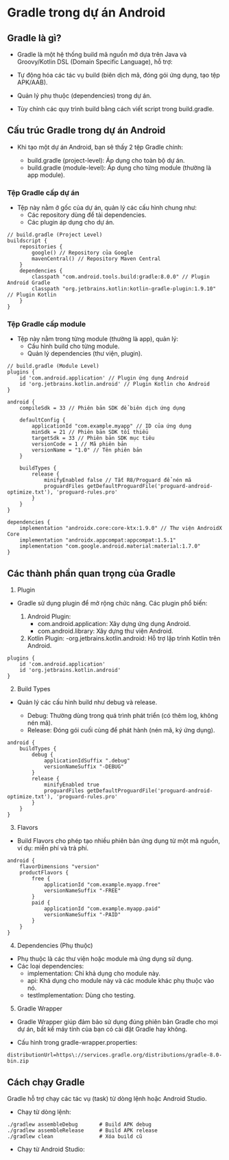 # Gradle trong dự án Android

## Gradle là gì?

- Gradle là một hệ thống build mã nguồn mở dựa trên Java và Groovy/Kotlin DSL (Domain Specific Language), hỗ trợ:

- Tự động hóa các tác vụ build (biên dịch mã, đóng gói ứng dụng, tạo tệp APK/AAB).
- Quản lý phụ thuộc (dependencies) trong dự án.
- Tùy chỉnh các quy trình build bằng cách viết script trong build.gradle.

## Cấu trúc Gradle trong dự án Android

- Khi tạo một dự án Android, bạn sẽ thấy 2 tệp Gradle chính:

  - build.gradle (project-level): Áp dụng cho toàn bộ dự án.
  - build.gradle (module-level): Áp dụng cho từng module (thường là app module).

### Tệp Gradle cấp dự án

- Tệp này nằm ở gốc của dự án, quản lý các cấu hình chung như:
  - Các repository dùng để tải dependencies.
  - Các plugin áp dụng cho dự án.

```
// build.gradle (Project Level)
buildscript {
    repositories {
        google() // Repository của Google
        mavenCentral() // Repository Maven Central
    }
    dependencies {
        classpath "com.android.tools.build:gradle:8.0.0" // Plugin Android Gradle
        classpath "org.jetbrains.kotlin:kotlin-gradle-plugin:1.9.10" // Plugin Kotlin
    }
}

```

### Tệp Gradle cấp module

- Tệp này nằm trong từng module (thường là app), quản lý:
  - Cấu hình build cho từng module.
  - Quản lý dependencies (thư viện, plugin).

```
// build.gradle (Module Level)
plugins {
    id 'com.android.application' // Plugin ứng dụng Android
    id 'org.jetbrains.kotlin.android' // Plugin Kotlin cho Android
}

android {
    compileSdk = 33 // Phiên bản SDK để biên dịch ứng dụng

    defaultConfig {
        applicationId "com.example.myapp" // ID của ứng dụng
        minSdk = 21 // Phiên bản SDK tối thiểu
        targetSdk = 33 // Phiên bản SDK mục tiêu
        versionCode = 1 // Mã phiên bản
        versionName = "1.0" // Tên phiên bản
    }

    buildTypes {
        release {
            minifyEnabled false // Tắt R8/Proguard để nén mã
            proguardFiles getDefaultProguardFile('proguard-android-optimize.txt'), 'proguard-rules.pro'
        }
    }
}

dependencies {
    implementation "androidx.core:core-ktx:1.9.0" // Thư viện AndroidX Core
    implementation "androidx.appcompat:appcompat:1.5.1"
    implementation "com.google.android.material:material:1.7.0"
}

```

## Các thành phần quan trọng của Gradle

1. Plugin

- Gradle sử dụng plugin để mở rộng chức năng. Các plugin phổ biến:

  1. Android Plugin:
     - com.android.application: Xây dựng ứng dụng Android.
     - com.android.library: Xây dựng thư viện Android.
  2. Kotlin Plugin:
     -org.jetbrains.kotlin.android: Hỗ trợ lập trình Kotlin trên Android.

```
plugins {
    id 'com.android.application'
    id 'org.jetbrains.kotlin.android'
}

```

2. Build Types

- Quản lý các cấu hình build như debug và release.

  - Debug: Thường dùng trong quá trình phát triển (có thêm log, không nén mã).
  - Release: Đóng gói cuối cùng để phát hành (nén mã, ký ứng dụng).

```
android {
    buildTypes {
        debug {
            applicationIdSuffix ".debug"
            versionNameSuffix "-DEBUG"
        }
        release {
            minifyEnabled true
            proguardFiles getDefaultProguardFile('proguard-android-optimize.txt'), 'proguard-rules.pro'
        }
    }
}

```

3. Flavors

- Build Flavors cho phép tạo nhiều phiên bản ứng dụng từ một mã nguồn, ví dụ: miễn phí và trả phí.

```
android {
    flavorDimensions "version"
    productFlavors {
        free {
            applicationId "com.example.myapp.free"
            versionNameSuffix "-FREE"
        }
        paid {
            applicationId "com.example.myapp.paid"
            versionNameSuffix "-PAID"
        }
    }
}

```

4. Dependencies (Phụ thuộc)

- Phụ thuộc là các thư viện hoặc module mà ứng dụng sử dụng.
- Các loại dependencies:
  - implementation: Chỉ khả dụng cho module này.
  - api: Khả dụng cho module này và các module khác phụ thuộc vào nó.
  - testImplementation: Dùng cho testing.

5.  Gradle Wrapper

- Gradle Wrapper giúp đảm bảo sử dụng đúng phiên bản Gradle cho mọi dự án, bất kể máy tính của bạn có cài đặt Gradle hay không.

- Cấu hình trong gradle-wrapper.properties:

```
distributionUrl=https\://services.gradle.org/distributions/gradle-8.0-bin.zip

```

## Cách chạy Gradle

Gradle hỗ trợ chạy các tác vụ (task) từ dòng lệnh hoặc Android Studio.

- Chạy từ dòng lệnh:

```
./gradlew assembleDebug       # Build APK debug
./gradlew assembleRelease     # Build APK release
./gradlew clean               # Xóa build cũ

```

- Chạy từ Android Studio:
